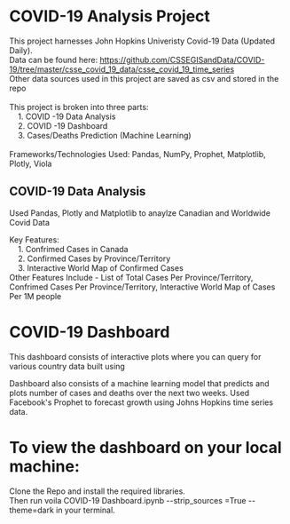 # COVID-19 Analysis Project
This project harnesses John Hopkins Univeristy Covid-19 Data (Updated Daily).<br/>
Data can be found here: https://github.com/CSSEGISandData/COVID-19/tree/master/csse_covid_19_data/csse_covid_19_time_series <br/>
Other data sources used in this project are saved as csv and stored in the repo <br/><br/>
This project is broken into three parts:<br/>
       &nbsp;&nbsp;&nbsp;  1. COVID -19 Data Analysis<br/>
       &nbsp;&nbsp;&nbsp;  2. COVID -19 Dashboard<br/>
       &nbsp;&nbsp;&nbsp;  3. Cases/Deaths Prediction (Machine Learning)<br/><br/>
Frameworks/Technologies Used: Pandas, NumPy, Prophet, Matplotlib, Plotly, Viola
     
## COVID-19 Data Analysis 
Used Pandas, Plotly and Matplotlib to anaylze Canadian and Worldwide Covid Data <br/>

Key Features:<br/>
       &nbsp;&nbsp;&nbsp;  1. Confrimed Cases in Canada<br/>
       &nbsp;&nbsp;&nbsp;  2. Confirmed Cases by  Province/Territory<br/>
       &nbsp;&nbsp;&nbsp;  3. Interactive World Map of Confirmed Cases <br/>
      Other Features Include - List of Total Cases Per Province/Territory,  Confrimed Cases Per Province/Territory, Interactive World Map of Cases Per 1M people
      


# COVID-19 Dashboard
This dashboard consists of interactive plots where you can query for various country data built using 

Dashboard also consists of a machine learning model that predicts and plots number of cases and deaths over the next two weeks.
Used Facebook's Prophet to forecast growth using Johns Hopkins time series data.

# To view the dashboard on your local machine:
Clone the Repo and install the required libraries.\
Then run voila COVID-19 Dashboard.ipynb --strip_sources =True --theme=dark in your terminal.

